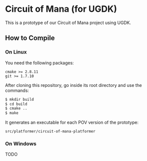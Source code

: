 
Circuit of Mana (for UGDK)
==========================

This is a prototype of our Circuit of Mana project using UGDK.

How to Compile
--------------

### On Linux

You need the following packages:

  ```
  cmake >= 2.8.11
  git >= 1.7.10
  ```

After cloning this repository, go inside its root directory and use the commands:

  ```bash
  $ mkdir build
  $ cd build
  $ cmake ..
  $ make
  ```

It generates an executable for each POV version of the prototype:

  ```
  src/platformer/circuit-of-mana-platformer
  ```

### On Windows

TODO

